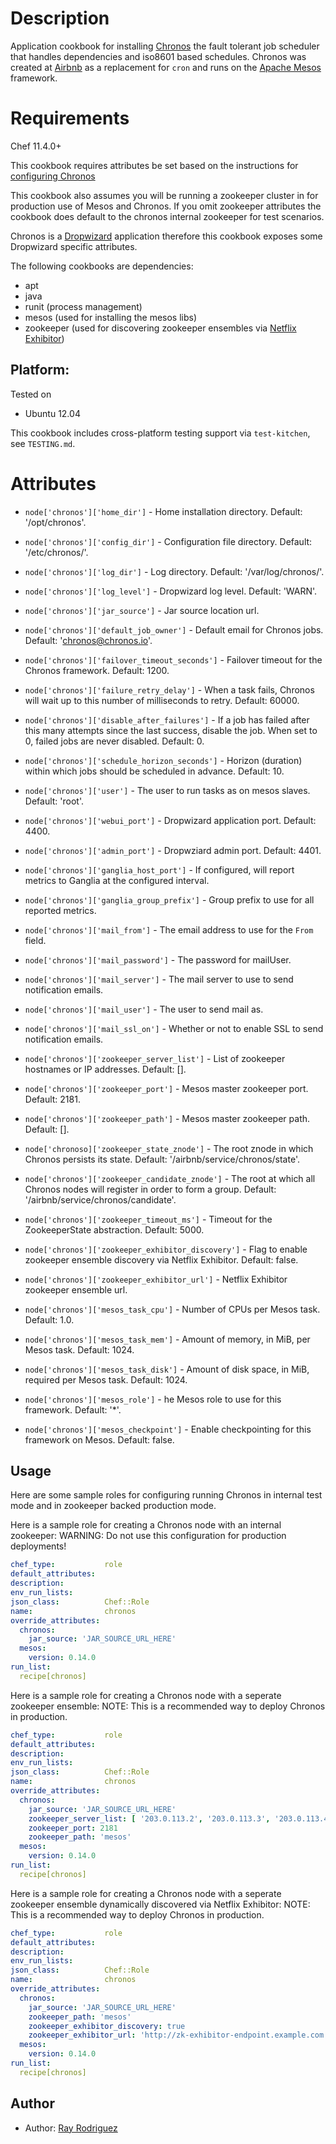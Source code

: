 Description
===========

Application cookbook for installing [Chronos][] the fault tolerant job scheduler 
that handles dependencies and iso8601 based schedules.  Chronos was created at 
[Airbnb][] as a replacement for `cron` and runs on the [Apache Mesos][] framework.


Requirements
============

Chef 11.4.0+

This cookbook requires attributes be set based on the instructions for 
[configuring Chronos][]

This cookbook also assumes you will be running a zookeeper cluster in for
production use of Mesos and Chronos.  If you omit zookeeper attributes the 
cookbook does default to the chronos internal zookeeper for test scenarios.

Chronos is a [Dropwizard] application therefore this cookbook exposes some
Dropwizard specific attributes.

The following cookbooks are dependencies:

* apt
* java
* runit (process management)
* mesos (used for installing the mesos libs)
* zookeeper (used for discovering zookeeper ensembles via [Netflix Exhibitor][])

## Platform:

Tested on 

* Ubuntu 12.04

This cookbook includes cross-platform testing support via `test-kitchen`, see `TESTING.md`.


Attributes
==========

* `node['chronos']['home_dir']` - Home installation directory. Default: '/opt/chronos'.
* `node['chronos']['config_dir']` - Configuration file directory. Default: '/etc/chronos/'.
* `node['chronos']['log_dir']` - Log directory. Default: '/var/log/chronos/'.
* `node['chronos']['log_level']` - Dropwizard log level. Default: 'WARN'.
* `node['chronos']['jar_source']` - Jar source location url.
* `node['chronos']['default_job_owner']` - Default email for Chronos jobs. Default: 
'chronos@chronos.io'.
* `node['chronos']['failover_timeout_seconds']` - Failover timeout for the Chronos framework. 
Default: 1200.
* `node['chronos']['failure_retry_delay']` - When a task fails, Chronos will wait up to this 
number of milliseconds to retry. Default: 60000.
* `node['chronos']['disable_after_failures']` - If a job has failed after this many attempts 
since the last success, disable the job. When set to 0, failed jobs are never disabled. 
Default: 0.
* `node['chronos']['schedule_horizon_seconds']` - Horizon (duration) within which jobs 
should be scheduled in advance. Default: 10.
* `node['chronos']['user']` - The user to run tasks as on mesos slaves. Default: 'root'.
* `node['chronos']['webui_port']` - Dropwizard application port. Default: 4400.
* `node['chronos']['admin_port']` - Dropwziard admin port. Default: 4401.

* `node['chronos']['ganglia_host_port']` - If configured, will report metrics to Ganglia 
at the configured interval.
* `node['chronos']['ganglia_group_prefix']` - Group prefix to use for all reported metrics.

* `node['chronos']['mail_from']` - The email address to use for the `From` field.
* `node['chronos']['mail_password']` - The password for mailUser.
* `node['chronos']['mail_server']` - The mail server to use to send notification emails.
* `node['chronos']['mail_user']` - The user to send mail as.
* `node['chronos']['mail_ssl_on']` - Whether or not to enable SSL to send notification emails.

* `node['chronos']['zookeeper_server_list']` - List of zookeeper hostnames or IP addresses. Default: [].
* `node['chronos']['zookeeper_port']` - Mesos master zookeeper port. Default: 2181.
* `node['chronos']['zookeeper_path']` - Mesos master zookeeper path. Default: [].
* `node['chronoso]['zookeeper_state_znode']` - The root znode in which Chronos persists its state. 
Default: '/airbnb/service/chronos/state'.
* `node['chronos']['zookeeper_candidate_znode']` - The root at which all Chronos nodes will register in 
order to form a group. Default: '/airbnb/service/chronos/candidate'.
* `node['chronos']['zookeeper_timeout_ms']` - Timeout for the ZookeeperState abstraction. Default: 5000.

* `node['chronos']['zookeeper_exhibitor_discovery']` - Flag to enable zookeeper ensemble discovery via Netflix Exhibitor. Default: false.
* `node['chronos']['zookeeper_exhibitor_url']` - Netflix Exhibitor zookeeper ensemble url.

* `node['chronos']['mesos_task_cpu']` - Number of CPUs per Mesos task. Default: 1.0.
* `node['chronos']['mesos_task_mem']` - Amount of memory, in MiB, per Mesos task. Default: 1024.
* `node['chronos']['mesos_task_disk']` - Amount of disk space, in MiB, required per Mesos task. Default: 1024.
* `node['chronos']['mesos_role']` - he Mesos role to use for this framework. Default: '\*'.
* `node['chronos']['mesos_checkpoint']` - Enable checkpointing for this framework on Mesos. Default: false.


## Usage

Here are some sample roles for configuring running Chronos in internal test mode and in zookeeper backed 
production mode.

Here is a sample role for creating a Chronos node with an internal zookeeper:
WARNING: Do not use this configuration for production deployments!

```YAML
chef_type:           role
default_attributes:
description:
env_run_lists:
json_class:          Chef::Role
name:                chronos
override_attributes:
  chronos:
    jar_source: 'JAR_SOURCE_URL_HERE'
  mesos:
    version: 0.14.0
run_list:
  recipe[chronos]
```

Here is a sample role for creating a Chronos node with a seperate zookeeper ensemble:
NOTE: This is a recommended way to deploy Chronos in production.
```YAML
chef_type:           role
default_attributes:
description:
env_run_lists:
json_class:          Chef::Role
name:                chronos
override_attributes:
  chronos:
    jar_source: 'JAR_SOURCE_URL_HERE'
    zookeeper_server_list: [ '203.0.113.2', '203.0.113.3', '203.0.113.4' ]
    zookeeper_port: 2181
    zookeeper_path: 'mesos'
  mesos:
    version: 0.14.0
run_list:
  recipe[chronos]
```

Here is a sample role for creating a Chronos node with a seperate zookeeper ensemble
dynamically discovered via Netflix Exhibitor:
NOTE: This is a recommended way to deploy Chronos in production.
```YAML
chef_type:           role
default_attributes:
description:
env_run_lists:
json_class:          Chef::Role
name:                chronos
override_attributes:
  chronos:
    jar_source: 'JAR_SOURCE_URL_HERE'
    zookeeper_path: 'mesos'
    zookeeper_exhibitor_discovery: true
    zookeeper_exhibitor_url: 'http://zk-exhibitor-endpoint.example.com:8080'
  mesos:
    version: 0.14.0
run_list:
  recipe[chronos]
```

[Chronos]: http://nerds.airbnb.com/introducing-chronos
[Airbnb]: http://www.airbnb.com
[Apache Mesos]: http://http://mesos.apache.org
[configuring Chronos]: https://github.com/airbnb/chronos/blob/master/config/README.md
[Netflix Exhibitor]: https://github.com/Netflix/exhibitor
[Dropwizard]: http://dropwizard.codahale.com

## Author

* Author: [Ray Rodriguez](https://github.com/rayrod2030)
